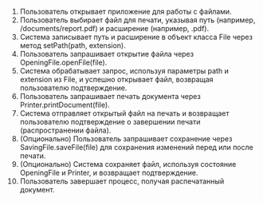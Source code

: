 1. Пользователь открывает приложение для работы с файлами.
2. Пользователь выбирает файл для печати, указывая путь (например, /documents/report.pdf) и расширение (например, .pdf).
3. Система записывает путь и расширение в объект класса File через метод setPath(path, extension).
4. Пользователь запрашивает открытие файла через OpeningFile.openFile(file).
5. Система обрабатывает запрос, используя параметры path и extension из File, и успешно открывает файл, возвращая пользователю подтверждение.
6. Пользователь запрашивает печать документа через Printer.printDocument(file).
8. Система отправляет открытый файл на печать и возвращает пользователю подтверждение о завершении печати (распространении файла).
9. (Опционально) Пользователь запрашивает сохранение через SavingFile.saveFile(file) для сохранения изменений перед или после печати.
10. (Опционально) Система сохраняет файл, используя состояние OpeningFile и Printer, и возвращает подтверждение.
11. Пользователь завершает процесс, получая распечатанный документ.

